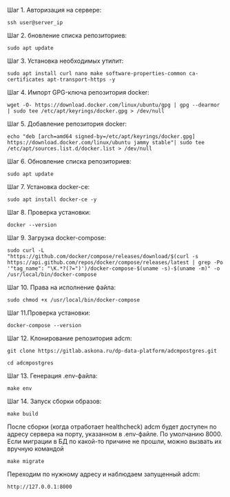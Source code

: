 Шаг 1. Авторизация на сервере:

``ssh user@server_ip``

Шаг 2. бновление списка репозиториев:

``sudo apt update``

Шаг 3. Установка необходимых утилит:

```sudo apt install curl nano make software-properties-common ca-certificates apt-transport-https -y```

Шаг 4. Импорт GPG-ключа репозитория docker:

```wget -O- https://download.docker.com/linux/ubuntu/gpg | gpg --dearmor | sudo tee /etc/apt/keyrings/docker.gpg > /dev/null```

Шаг 5. Добавление репозитория docker:

```echo "deb [arch=amd64 signed-by=/etc/apt/keyrings/docker.gpg] https://download.docker.com/linux/ubuntu jammy stable"| sudo tee /etc/apt/sources.list.d/docker.list > /dev/null```

Шаг 6. Обновление списка репозиториев:

``sudo apt update``

Шаг 7. Установка docker-ce:

``sudo apt install docker-ce -y``

Шаг 8. Проверка установки:

``docker --version``

Шаг 9. Загрузка docker-compose:

```sudo curl -L "https://github.com/docker/compose/releases/download/$(curl -s https://api.github.com/repos/docker/compose/releases/latest | grep -Po '"tag_name": "\K.*?(?=")')/docker-compose-$(uname -s)-$(uname -m)" -o /usr/local/bin/docker-compose```

Шаг 10. Права на исполнение файла:

``sudo chmod +x /usr/local/bin/docker-compose``

Шаг 11.Проверка установки:

``docker-compose --version``

 Шаг 12. Клонирование репозитория adcm:

```git clone https://gitlab.askona.ru/dp-data-platform/adcmpostgres.git```

``cd adcmpostgres``

Шаг 13. Генерация .env-файла:

``make env``

Шаг 14. Запуск сборки образов:

``make build``

После сборки (когда отработает healthcheck) adcm будет доступен по адресу сервера на порту, указанном в .env-файле. По умолчанию 8000. Если миграции в БД по какой-то причине не прошли, можно вызвать их вручную командой

``make migrate``

Переходим по нужному адресу и наблюдаем запущенный adcm:

``http://127.0.0.1:8000``
